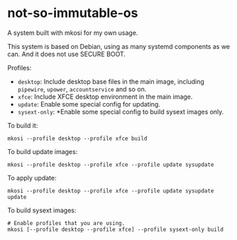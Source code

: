 # not-so-immutable-os
A system built with mkosi for my own usage.

This system is based on Debian, using as many systemd components as we can. And it does not use SECURE BOOT.

Profiles:
- `desktop`: Include desktop base files in the main image, including `pipewire`, `upower`, `accountservice` and so on.
- `xfce`: Include XFCE desktop environment in the main image.
- `update`: Enable some special config for updating.
- `sysext-only`: *Enable some special config to build sysext images only.

To build it:

```
mkosi --profile desktop --profile xfce build
```

To build update images:

```
mkosi --profile desktop --profile xfce --profile update sysupdate
```

To apply update:

```
mkosi --profile desktop --profile xfce --profile update sysupdate update
```

To build sysext images:

```
# Enable profiles that you are using.
mkosi [--profile desktop --profile xfce] --profile sysext-only build
```
